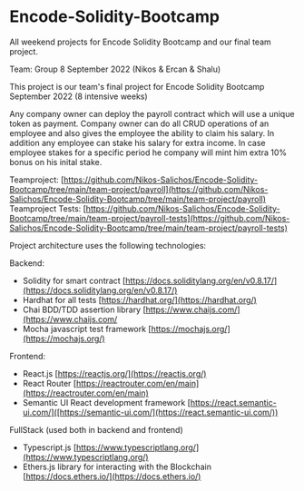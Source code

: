# Encode-Solidity-Bootcamp
All weekend projects for Encode Solidity Bootcamp and our final team project.

Team: Group 8 September 2022 (Nikos & Ercan & Shalu)

This project is our team's final project for Encode Solidity Bootcamp September 2022 (8 intensive weeks)

Any company owner can deploy the payroll contract which will use a unique token as payment.
Company owner can do all CRUD operations of an employee and also gives the employee the ability to claim his salary.
In addition any employee can stake his salary for extra income. In case employee stakes for a specific period he company will mint him extra 10% bonus on his inital stake.

Teamproject: [https://github.com/Nikos-Salichos/Encode-Solidity-Bootcamp/tree/main/team-project/payroll](https://github.com/Nikos-Salichos/Encode-Solidity-Bootcamp/tree/main/team-project/payroll)
Teamproject Tests: [https://github.com/Nikos-Salichos/Encode-Solidity-Bootcamp/tree/main/team-project/payroll-tests](https://github.com/Nikos-Salichos/Encode-Solidity-Bootcamp/tree/main/team-project/payroll-tests)

Project architecture uses the following technologies:

Backend:
- Solidity for smart contract [https://docs.soliditylang.org/en/v0.8.17/](https://docs.soliditylang.org/en/v0.8.17/)
- Hardhat for all tests [https://hardhat.org/](https://hardhat.org/)
- Chai BDD/TDD assertion library [https://www.chaijs.com/](https://www.chaijs.com/
- Mocha javascript test framework [https://mochajs.org/](https://mochajs.org/)

Frontend:
- React.js [https://reactjs.org/](https://reactjs.org/)
- React Router [https://reactrouter.com/en/main](https://reactrouter.com/en/main)
- Semantic UI React development framework [https://react.semantic-ui.com/]([https://semantic-ui.com/](https://react.semantic-ui.com/))

FullStack (used both in backend and frontend)
- Typescript.js [https://www.typescriptlang.org/](https://www.typescriptlang.org/)
- Ethers.js library for interacting with the Blockchain [https://docs.ethers.io/](https://docs.ethers.io/)
